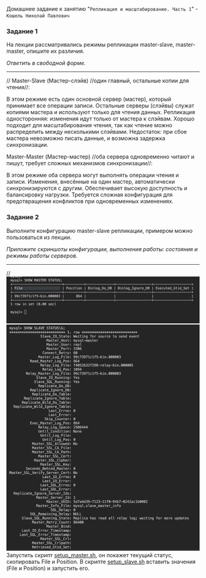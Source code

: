 Домашнее задание к занятию "`Репликация и масштабирование. Часть 1`" - `Кошель Николай Павлович`

### Задание 1

На лекции рассматривались режимы репликации master-slave, master-master, опишите их различия.

*Ответить в свободной форме.*

---
//
Master-Slave (Мастер-слэйв) //один главный, остальные копии для чтения//:

В этом режиме есть один основной сервер (мастер), который принимает все операции записи.
Остальные серверы (слэйвы) служат копиями мастера и используют только для чтения данных.
Репликация односторонняя: изменения идут только от мастера к слэйвам.
Хорошо подходит для масштабирования чтения, так как чтение можно распределить между несколькими слэйвами.
Недостаток: при сбое мастера невозможно писать данные, и возможна задержка синхронизации.

Master-Master (Мастер-мастер) //оба сервера одновременно читают и пишут, требует сложных механизмов синхронизации//:

В этом режиме оба сервера могут выполнять операции чтения и записи.
Изменения, внесённые на один мастер, автоматически синхронизируются с другим.
Обеспечивает высокую доступность и балансировку нагрузки.
Требуется сложная конфигурация для предотвращения конфликтов при одновременных изменениях.


### Задание 2

Выполните конфигурацию master-slave репликации, примером можно пользоваться из лекции.

*Приложите скриншоты конфигурации, выполнения работы: состояния и режимы работы серверов.*

---
//
![alt text](image-2.png)
![alt text](image-1.png)
Запустить скрипт [setup_master.sh](setup_master.sh), он покажет текущий статус, скопировать File и Position.
В скрипте [setup_slave.sh](setup_slave.sh) вставить значения (File и Position) и запустить его.


